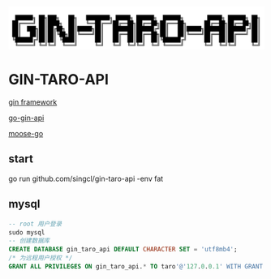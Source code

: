 ![gin-taro-api](./assets/images/20220609102431.jpg)

# GIN-TARO-API

[gin framework](https://gin-gonic.com/zh-cn/docs/quickstart/)

[go-gin-api](https://github.com/xinliangnote/go-gin-api)

[moose-go](https://gitee.com/shizidada/moose-go)

## start

go run github.com/singcl/gin-taro-api -env fat

## mysql

```sql
-- root 用户登录
sudo mysql
-- 创建数据库
CREATE DATABASE gin_taro_api DEFAULT CHARACTER SET = 'utf8mb4';
/* 为远程用户授权 */
GRANT ALL PRIVILEGES ON gin_taro_api.* TO taro'@'127.0.0.1' WITH GRANT OPTION;
```